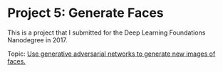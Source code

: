 # Project 5: Generate Faces

This is a project that I submitted for the Deep Learning Foundations Nanodegree in 2017.

Topic: [Use generative adversarial networks to generate new images of faces.](https://rbmayer.github.io/Udacity-Deep-Learning-Foundations-Nanodegree/Project5/face_generation/dlnd_face_generation.html)
